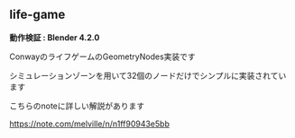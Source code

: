 ## life-game
**動作検証 : Blender 4.2.0**

ConwayのライフゲームのGeometryNodes実装です

シミュレーションゾーンを用いて32個のノードだけでシンプルに実装されています

こちらのnoteに詳しい解説があります

https://note.com/melville/n/n1ff90943e5bb